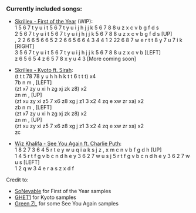### Currently included songs:  
- [Skrillex - First of the Year](https://youtu.be/TYYyMu3pzL4) \(WIP\):  
1 5 6 7 t y u i t 5 6 7 t y u i j h j j k 5 6 7 8 8 u z x c v b g f d s  
2 5 6 7 t y u i t 5 6 7 t y u i j h j j k 5 6 7 8 8 u z x c v b g f d s \[UP\]  
, 2 2 6 6 5 6 6 5 2 2 6 6 5 6 6 4 3 4 4 1 2 22 6 8 7 w e r t t 8 y 7 u 7 i k \[RIGHT\]  
3 5 6 7 t y u i t 5 6 7 t y u i j h j j k 5 6 7 8 8 u z x c v b \[LEFT\]  
z 6 5 6 5 4 z 6 5 7 8 x y u 4 3 \[More coming soon\]

- [Skrillex - Kyoto ft. Sirah](https://youtu.be/86khmc6y1yE):  
(t t t 78 78 y u h h h k t t 6 t t t) x4  
7b n m , \[LEFT\]  
(zt x7 zy u xi h zg xj zk z8) x2  
zn m , \[UP\]  
(zt xu zy xi z5 7 x6 z8 xg j z1 3 x2 4 zq e xw zr xa) x2  
zb n m , \[LEFT\]  
(zt x7 zy u xi h zg xj zk z8) x2  
zn m , \[UP\]  
(zt xu zy xi z5 7 x6 z8 xg j z1 3 x2 4 zq e xw zr xa) x2  
zc

- [Wiz Khalifa - See You Again ft. Charlie Puth](https://youtu.be/RgKAFK5djSk):  
1 8 2 7 3 6 4 5 r t e y w u q i a k s j z , x m c n v b f g d h \[UP\]  
1 4 5 r t f g v b c n d h e y 3 6 2 7 w u s j 5 r t f g v b c n d h e y 3 6 2 7 w u s \[LEFT\]  
1 2 q w 3 4 e r a s z x d f

Credit to:  
- [SoNevable](https://www.youtube.com/user/SoNevable) for First of the Year samples
- [GHET1](https://www.youtube.com/channel/UCE65SfxnGGkudvPYlfRobCg) for Kyoto samples
- [Green ZL](https://www.youtube.com/user/gzl16) for some See You Again samples
